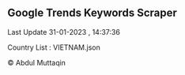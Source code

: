 

## Google Trends Keywords Scraper 
 
Last Update 31-01-2023 , 14:37:36

Country List :
VIETNAM.json



© Abdul Muttaqin 

